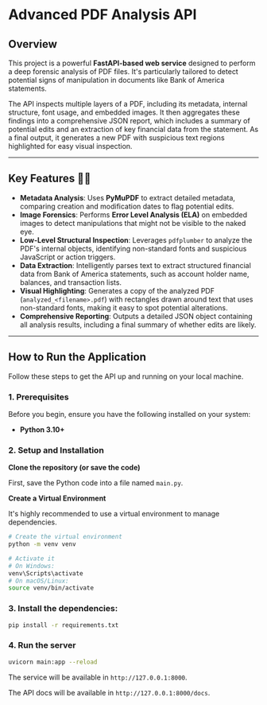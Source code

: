 # Advanced PDF Analysis API

## Overview

This project is a powerful **FastAPI-based web service** designed to perform a deep forensic analysis of PDF files. It's particularly tailored to detect potential signs of manipulation in documents like Bank of America statements.

The API inspects multiple layers of a PDF, including its metadata, internal structure, font usage, and embedded images. It then aggregates these findings into a comprehensive JSON report, which includes a summary of potential edits and an extraction of key financial data from the statement. As a final output, it generates a new PDF with suspicious text regions highlighted for easy visual inspection.

---

## Key Features 🕵️‍♀️

* **Metadata Analysis**: Uses **PyMuPDF** to extract detailed metadata, comparing creation and modification dates to flag potential edits.
* **Image Forensics**: Performs **Error Level Analysis (ELA)** on embedded images to detect manipulations that might not be visible to the naked eye.
* **Low-Level Structural Inspection**: Leverages `pdfplumber` to analyze the PDF's internal objects, identifying non-standard fonts and suspicious JavaScript or action triggers.
* **Data Extraction**: Intelligently parses text to extract structured financial data from Bank of America statements, such as account holder name, balances, and transaction lists.
* **Visual Highlighting**: Generates a copy of the analyzed PDF (`analyzed_<filename>.pdf`) with rectangles drawn around text that uses non-standard fonts, making it easy to spot potential alterations.
* **Comprehensive Reporting**: Outputs a detailed JSON object containing all analysis results, including a final summary of whether edits are likely.

---

## How to Run the Application

Follow these steps to get the API up and running on your local machine.

### 1. Prerequisites

Before you begin, ensure you have the following installed on your system:

* **Python 3.10+**

### 2. Setup and Installation

**Clone the repository (or save the code)**

First, save the Python code into a file named `main.py`.

**Create a Virtual Environment**

It's highly recommended to use a virtual environment to manage dependencies.

```bash
# Create the virtual environment
python -m venv venv

# Activate it
# On Windows:
venv\Scripts\activate
# On macOS/Linux:
source venv/bin/activate
```

### 3. Install the dependencies:
```bash
pip install -r requirements.txt
```

### 4. Run the server
```bash
uvicorn main:app --reload
```
The service will be available in `http://127.0.0.1:8000`.

The API docs will be available in `http://127.0.0.1:8000/docs`.